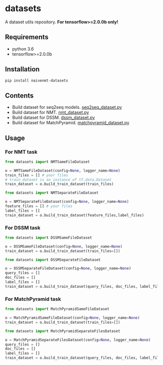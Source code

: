 # datasets
A dataset utils repository. **For tensorflow>=2.0.0b only!**

## Requirements

* python 3.6
* tensorflow>=2.0.0b

## Installation

```bash
pip install naivenmt-datasets
```

## Contents

* Build dataset for seq2seq models. [seq2seq_dataset.py](datasets/seq2seq/seq2seq_dataset.py)
* Build dataset for NMT. [nmt_dataset.py](datasets/nmt/nmt_dataset.py)
* Build dataset for DSSM. [dssm_dataset.py](datasets/dssm/dssm_dataset.py)
* Build dataset for MatchPyramid. [matchpyramid_dataset.py](datasets/matchpyramid/match_pyramid_dataset.py)

## Usage

### For NMT task

```python
from datasets import NMTSameFileDataset

o = NMTSameFileDataset(config=None, logger_name=None)
train_files = [] # your files
# train_dataset is an instance of tf.data.Dataset
train_dataset = o.build_train_dataset(train_files)

```

```python
from datasets import NMTSeparateFileDataset

o = NMTSeparateFileDataset(config=None, logger_name=None)
feature_files = [] # your files
label_files = []
train_dataset = o.build_train_dataset(feature_files,label_files)
```

### For DSSM task

```python
from datasets import DSSMSameFileDataset

o = DSSMSameFileDataset(config=None, logger_name=None)
train_dataset = o.build_train_dataset(train_files=[])

```

```python
from datasets import DSSMSeparateFileDataset

o = DSSMSeparateFileDataset(config=None, logger_name=None)
query_files = []
doc_files = []
label_files = []
train_dataset = o.build_train_dataset(query_files, doc_files, label_files)

```

### For MatchPyramid task

```python
from datasets import MatchPyramidSameFileDataset

o = MatchPyramidSameFileDataset(config=None, logger_name=None)
train_dataset = o.build_train_dataset(train_files=[])

```

```python
from datasets import MatchPyramidSeparateFilesDataset

o = MatchPyramidSeparateFilesDataset(config=None, logger_name=None)
query_files = []
doc_files = []
label_files = []
train_dataset = o.build_train_dataset(query_files, doc_files, label_files)

```